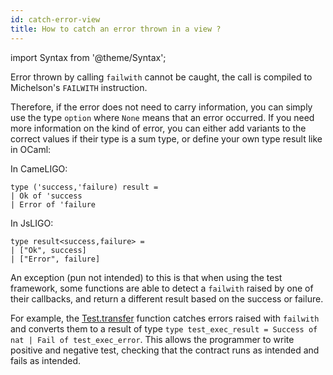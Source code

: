 ```yaml
---
id: catch-error-view
title: How to catch an error thrown in a view ?
---
```


import Syntax from '@theme/Syntax';

Error thrown by calling `failwith` cannot be caught, the call is compiled to Michelson's `FAILWITH` instruction.

Therefore, if the error does not need to carry information, you can
simply use the type `option` where `None` means that an error
occurred.  If you need more information on the kind of error, you can
either add variants to the correct values if their type is a sum type,
or define your own type result like in OCaml:

<Syntax syntax="cameligo">

In CameLIGO:

```cameligo group=failwith_view
type ('success,'failure) result =
| Ok of 'success
| Error of 'failure
```

</Syntax>

<Syntax syntax="jsligo">

In JsLIGO:

```jsligo group=failwith_view
type result<success,failure> =
| ["Ok", success]
| ["Error", failure]
```

</Syntax>

An exception (pun not intended) to this is that when using the test framework, some functions are able to detect a `failwith` raised by one of their callbacks, and return a different result based on the success or failure.

For example, the [Test.transfer](../reference/Test.md) function catches errors raised with `failwith` and converts them to a result of type `type test_exec_result = Success of nat | Fail of test_exec_error`.
This allows the programmer to write positive and negative test, checking that the contract runs as intended and fails as intended.

<!-- updated use of entry -->

